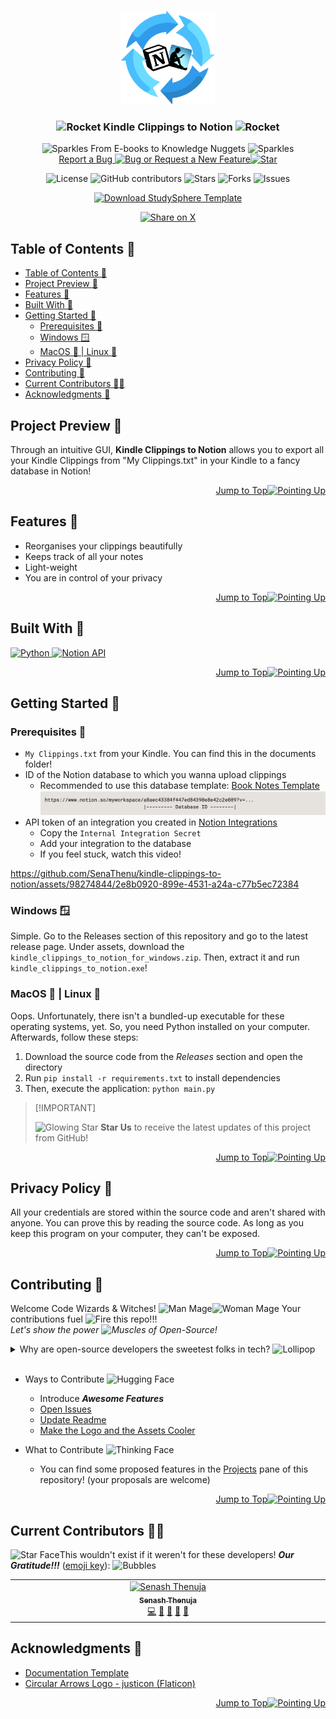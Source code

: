 <a name="readme-top"></a>

<br>
<div align="center">
  <!-- PROJECT LOGO -->
  <a href="https://github.com/SenaThenu/kindle-clippings-to-notion">
    <img src="https://github.com/SenaThenu/kindle-clippings-to-notion/blob/main/readme_assets/logo.png" alt="Logo" height="150">
  </a>

  <!-- PROJECT TITLE -->
  <h3 align="center"><img src="https://raw.githubusercontent.com/Tarikul-Islam-Anik/Animated-Fluent-Emojis/master/Emojis/Travel and places/Rocket.png" alt="Rocket" width="25" height="25" /> Kindle Clippings to Notion <img src="https://raw.githubusercontent.com/Tarikul-Islam-Anik/Animated-Fluent-Emojis/master/Emojis/Travel and places/Rocket.png" alt="Rocket" width="25" height="25" /></h3>

  <!-- Project Description -->
  <p align="center">
    <img src="https://raw.githubusercontent.com/Tarikul-Islam-Anik/Animated-Fluent-Emojis/master/Emojis/Activities/Sparkles.png" alt="Sparkles" width="25" height="25" /> From E-books to Knowledge Nuggets <img src="https://raw.githubusercontent.com/Tarikul-Islam-Anik/Animated-Fluent-Emojis/master/Emojis/Activities/Sparkles.png" alt="Sparkles" width="25" height="25" />
    <br>
    <a href="https://github.com/SenaThenu/kindle-clippings-to-notion/issues">Report a Bug <img src="https://raw.githubusercontent.com/Tarikul-Islam-Anik/Animated-Fluent-Emojis/master/Emojis/Animals/Bug.png" alt="Bug" width="20" height="20" /> or Request a New Feature<img src="https://raw.githubusercontent.com/Tarikul-Islam-Anik/Animated-Fluent-Emojis/master/Emojis/Travel and places/Star.png" alt="Star" width="20" height="20" /></a>
  </p>
</div>

<!-- PROJECT SHIELDS -->
<p align="center">
  <img src="https://img.shields.io/badge/license-MIT-blue.svg?labelColor=003694&color=ffffff" alt="License">
  <img src="https://img.shields.io/github/contributors/SenaThenu/kindle-clippings-to-notion?labelColor=003694&color=ffffff" alt="GitHub contributors" >
  <img src="https://img.shields.io/github/stars/SenaThenu/kindle-clippings-to-notion.svg?labelColor=003694&color=ffffff" alt="Stars">
  <img src="https://img.shields.io/github/forks/SenaThenu/kindle-clippings-to-notion.svg?labelColor=003694&color=ffffff" alt="Forks">
  <img src="https://img.shields.io/github/issues/SenaThenu/kindle-clippings-to-notion.svg?labelColor=003694&color=ffffff" alt="Issues">
</p>

<!-- Access to the Notion Template -->
<p align="center">
  <a href="https://senathenu.notion.site/8f98ce4fb0154407a98d48a8ea424fa6?v=25f74593774b463bba10de7a2d6968e8">
      <img src="https://img.shields.io/badge/Duplicate-The_Notion_Template-b8c7d6?&logo=notion&labelColor=003694&color=ffffff" alt="Download StudySphere Template">
  </a>
</p>

<!-- SHARING ON SOCIAL MEDIA -->
<p align="center">
  <a href="https://x.com/intent/tweet?hashtags=notion%2Ckindle%2Cautomation&text=Check%20this%20GitHub%20repository%20out:%20kindle-clippings-to-notion!&url=https%3A%2F%2Fgithub.com%2Fsenathenu%2Fkindle-clippings-to-notion">
    <img height=24 src="https://img.shields.io/badge/-share%20on%20x-black?labelColor=black&logo=x&logoColor=white&style=flat-square" alt="Share on X">
  </a>
</p>

<!-- TABLE OF CONTENTS -->
## Table of Contents 📜
- [Table of Contents 📜](#table-of-contents-)
- [Project Preview 📖](#project-preview-)
- [Features 🌟](#features-)
- [Built With 🔧](#built-with-)
- [Getting Started 🌱](#getting-started-)
  - [Prerequisites 📃](#prerequisites-)
  - [Windows 🪟](#windows-)
  - [MacOS 🍎 | Linux 🐧](#macos---linux-)
- [Privacy Policy 🔏](#privacy-policy-)
- [Contributing 👋](#contributing-)
- [Current Contributors 🧙‍♂️](#current-contributors-️)
- [Acknowledgments 💝](#acknowledgments-)


<!-- PROJECT PREVIEW -->

## Project Preview 📖

Through an intuitive GUI, **Kindle Clippings to Notion** allows you to export all your Kindle Clippings from "My Clippings.txt" in your Kindle to a fancy database in Notion!

<p align="right"><a href="#readme-top">Jump to Top<img src="https://raw.githubusercontent.com/Tarikul-Islam-Anik/Animated-Fluent-Emojis/master/Emojis/Hand gestures/Index Pointing Up.png" alt="Pointing Up" width="25" height="25" /></a></p>

## Features 🌟

- Reorganises your clippings beautifully
- Keeps track of all your notes
- Light-weight
- You are in control of your privacy

<p align="right"><a href="#readme-top">Jump to Top<img src="https://raw.githubusercontent.com/Tarikul-Islam-Anik/Animated-Fluent-Emojis/master/Emojis/Hand gestures/Index Pointing Up.png" alt="Pointing Up" width="25" height="25" /></a></p>

## Built With 🔧

<a href="https://www.python.org/"> <img src="https://img.shields.io/badge/Python-3570a0?style=for-the-badge&logo=python&logoColor=ffffff" alt="Python">
<a href="https://www.notion.so/"> <img src="https://img.shields.io/badge/Notion API-b8c7d6?style=for-the-badge&logo=notion&logoColor=000" alt="Notion API">

<p align="right"><a href="#readme-top">Jump to Top<img src="https://raw.githubusercontent.com/Tarikul-Islam-Anik/Animated-Fluent-Emojis/master/Emojis/Hand gestures/Index Pointing Up.png" alt="Pointing Up" width="25" height="25" /></a></p>

<!-- GETTING STARTED -->

## Getting Started 🌱

### Prerequisites 📃
- `My Clippings.txt` from your Kindle. You can find this in the documents folder!
- ID of the Notion database to which you wanna upload clippings
  - Recommended to use this database template: [Book Notes Template](https://senathenu.notion.site/8f98ce4fb0154407a98d48a8ea424fa6?v=25f74593774b463bba10de7a2d6968e8&pvs=4)
    ![Finding the Database ID](https://github.com/SenaThenu/kindle-clippings-to-notion/blob/main/readme_assets/database-id.png)
- API token of an integration you created in [Notion Integrations](https://www.notion.so/my-integrations)
  - Copy the `Internal Integration Secret`
  - Add your integration to the database
  - If you feel stuck, watch this video!

https://github.com/SenaThenu/kindle-clippings-to-notion/assets/98274844/2e8b0920-899e-4531-a24a-c77b5ec72384

### Windows 🪟
Simple. Go to the Releases section of this repository and go to the latest release page. Under assets, download the `kindle_clippings_to_notion_for_windows.zip`. Then, extract it and run `kindle_clippings_to_notion.exe`!


### MacOS 🍎 | Linux 🐧
Oops. Unfortunately, there isn't a bundled-up executable for these operating systems, yet. So, you need Python installed on your computer. Afterwards, follow these steps:

1.  Download the source code from the *Releases* section and open the directory
2.  Run `pip install -r requirements.txt` to install dependencies
3.  Then, execute the application: `python main.py`


> \[!IMPORTANT]
>
> <img src="https://raw.githubusercontent.com/Tarikul-Islam-Anik/Animated-Fluent-Emojis/master/Emojis/Travel%20and%20places/Glowing%20Star.png" alt="Glowing Star" width="20" height="20" /> **Star Us** to receive the latest updates of this project from GitHub!


<p align="right"><a href="#readme-top">Jump to Top<img src="https://raw.githubusercontent.com/Tarikul-Islam-Anik/Animated-Fluent-Emojis/master/Emojis/Hand gestures/Index Pointing Up.png" alt="Pointing Up" width="25" height="25" /></a></p>

<!-- PRIVACY POLICY -->
## Privacy Policy 🔏

All your credentials are stored within the source code and aren't shared with anyone. You can prove this by reading the source code. As long as you keep this program on your computer, they can't be exposed.

<p align="right"><a href="#readme-top">Jump to Top<img src="https://raw.githubusercontent.com/Tarikul-Islam-Anik/Animated-Fluent-Emojis/master/Emojis/Hand gestures/Index Pointing Up.png" alt="Pointing Up" width="25" height="25" /></a></p>

<!-- CONTRIBUTING -->
## Contributing 👋

Welcome Code Wizards & Witches! <img src="https://raw.githubusercontent.com/Tarikul-Islam-Anik/Animated-Fluent-Emojis/master/Emojis/People/Man%20Mage.png" alt="Man Mage" width="25" height="25" /><img src="https://raw.githubusercontent.com/Tarikul-Islam-Anik/Animated-Fluent-Emojis/master/Emojis/People/Woman%20Mage.png" alt="Woman Mage" width="25" height="25" /> Your contributions fuel <img src="https://raw.githubusercontent.com/Tarikul-Islam-Anik/Animated-Fluent-Emojis/master/Emojis/Travel%20and%20places/Fire.png" alt="Fire" width="25" height="25" /> this repo!!!
<br>
_Let's show the power <img src="https://raw.githubusercontent.com/Tarikul-Islam-Anik/Animated-Fluent-Emojis/master/Emojis/Hand%20gestures/Flexed Biceps.png" alt="Muscles" width="25" height="25" /> of Open-Source!_

<details>
    <summary>Why are open-source developers the sweetest folks in tech? <img src="https://raw.githubusercontent.com/Tarikul-Islam-Anik/Animated-Fluent-Emojis/master/Emojis/Food/Lollipop.png" alt="Lollipop" width="25" height="25" /></summary>
    <p> Because they believe in sharing not only code but also <i>smiles <img src="https://raw.githubusercontent.com/Tarikul-Islam-Anik/Animated-Fluent-Emojis/master/Emojis/Smilies/Face with Hand Over Mouth.png" alt="Laugh" width="25" height="25" /></i> and <i>love <img src="https://raw.githubusercontent.com/Tarikul-Islam-Anik/Animated-Fluent-Emojis/master/Emojis/Smilies/Beating Heart.png" alt="Beating Heart" width="25" height="25" /></i> through 0s and 1s!</p>
</details>

<br>

-   Ways to Contribute <img src="https://raw.githubusercontent.com/Tarikul-Islam-Anik/Animated-Fluent-Emojis/master/Emojis/Smilies/Smiling Face with Open Hands.png" alt="Hugging Face" width="25" height="25" />
    -   Introduce **_Awesome Features_**
    -   [Open Issues](https://github.com/SenaThenu/snake/issues)
    -   [Update Readme](https://github.com/SenaThenu/snake/blob/main/README.md)
    -   [Make the Logo and the Assets Cooler](https://github.com/SenaThenu/snake/tree/main/slides) 

- What to Contribute <img src="https://raw.githubusercontent.com/Tarikul-Islam-Anik/Animated-Fluent-Emojis/master/Emojis/Smilies/Thinking%20Face.png" alt="Thinking Face" width="25" height="25" />
  - You can find some proposed features in the [Projects](https://github.com/SenaThenu/snake/projects) pane of this repository! (your proposals are welcome)

<p align="right"><a href="#readme-top">Jump to Top<img src="https://raw.githubusercontent.com/Tarikul-Islam-Anik/Animated-Fluent-Emojis/master/Emojis/Hand gestures/Index Pointing Up.png" alt="Pointing Up" width="25" height="25" /></a></p>

## Current Contributors 🧙‍♂️

<img src="https://raw.githubusercontent.com/Tarikul-Islam-Anik/Animated-Fluent-Emojis/master/Emojis/Smilies/Star-Struck.png" alt="Star Face" width="25" height="25" />This wouldn't exist if it weren't for these developers! **_Our Gratitude!!!_** ([emoji key](https://allcontributors.org/docs/en/emoji-key)): <img src="https://raw.githubusercontent.com/Tarikul-Islam-Anik/Animated-Fluent-Emojis/master/Emojis/Symbols/Bubbles.png" alt="Bubbles" width="25" height="25" />

<!-- ALL-CONTRIBUTORS-LIST:START - Do not remove or modify this section -->
<!-- prettier-ignore-start -->
<!-- markdownlint-disable -->

<table>
  <tbody>
    <tr>
      <td align="center" valign="top" width="14.28%"><a href="http://senathenu.github.io"><img src="https://avatars.githubusercontent.com/u/98274844?v=4?s=100" width="100px;" alt="Senash Thenuja"/><br /><sub><b>Senash Thenuja</b></sub></a><br /><a href="#code-SenaThenu" title="Code">💻</a> <a href="#ideas-SenaThenu" title="Ideas, Planning, & Feedback">🤔</a> <a href="#design-SenaThenu" title="Design">🎨</a> <a href="#doc-SenaThenu" title="Documentation">📖</a> <a href="#maintenance-SenaThenu" title="Maintenance">🚧</a></td>
    </tr>
  </tbody>
</table>

<!-- markdownlint-restore -->
<!-- prettier-ignore-end -->

<!-- ALL-CONTRIBUTORS-LIST:END -->

<!-- ACKNOWLEDGMENTS -->

## Acknowledgments 💝

- [Documentation Template](https://github.com/othneildrew/Best-README-Template)
- [Circular Arrows Logo - justicon (Flaticon)](https://www.flaticon.com/free-icon/circle_3513718?term=circle+arrows&page=1&position=36&origin=search&related_id=3513718)

<p align="right"><a href="#readme-top">Jump to Top<img src="https://raw.githubusercontent.com/Tarikul-Islam-Anik/Animated-Fluent-Emojis/master/Emojis/Hand gestures/Index Pointing Up.png" alt="Pointing Up" width="25" height="25" /></a></p>
